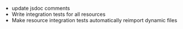 

- update jsdoc comments
- Write integration tests for all resources
- Make resource integration tests automatically reimport dynamic files

